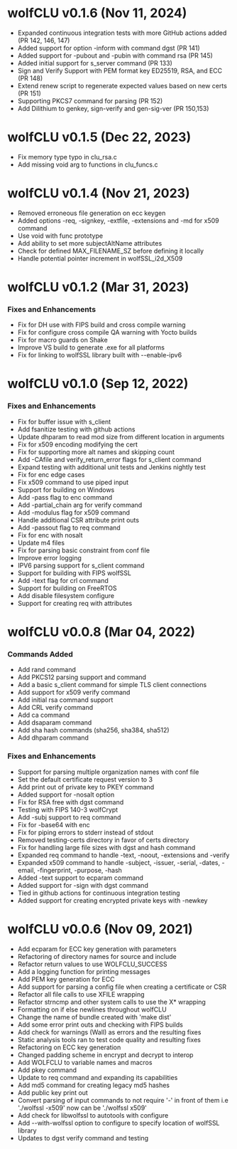 # wolfCLU v0.1.6 (Nov 11, 2024)
- Expanded continuous integration tests with more GitHub actions added (PR 142,
 146, 147)
- Added support for option -inform with command dgst (PR 141)
- Added support for -pubout and -pubin with command rsa (PR 145)
- Added initial support for s_server command (PR 133)
- Sign and Verify Support with PEM format key ED25519, RSA, and ECC (PR 148)
- Extend renew script to regenerate expected values based on new certs (PR 151)
- Supporting PKCS7 command for parsing (PR 152)
- Add Dilithium to genkey, sign-verify and gen-sig-ver (PR 150,153)

# wolfCLU v0.1.5 (Dec 22, 2023)
- Fix memory type typo in clu_rsa.c
- Add missing void arg to functions in clu_funcs.c

# wolfCLU v0.1.4 (Nov 21, 2023)
- Removed erroneous file generation on ecc keygen
- Added options -req, -signkey, -extfile, -extensions and -md for x509 command
- Use void with func prototype
- Add ability to set more subjectAltName attributes
- Check for defined MAX_FILENAME_SZ before defining it locally
- Handle potential pointer increment in wolfSSL_i2d_X509


# wolfCLU v0.1.2 (Mar 31, 2023)
### Fixes and Enhancements
- Fix for DH use with FIPS build and cross compile warning
- Fix for configure cross compile QA warning with Yocto builds
- Fix for macro guards on Shake
- Improve VS build to generate .exe for all platforms
- Fix for linking to wolfSSL library built with --enable-ipv6

# wolfCLU v0.1.0 (Sep 12, 2022)
### Fixes and Enhancements
- Fix for buffer issue with s_client
- Add fsanitize testing with github actions
- Update dhparam to read mod size from different location in arguments
- Fix for x509 encoding modifying the cert
- Fix for supporting more alt names and skipping count
- Add -CAfile and verify_return_error flags for s_client command
- Expand testing with additional unit tests and Jenkins nightly test
- Fix for enc edge cases
- Fix x509 command to use piped input
- Support for building on Windows
- Add -pass flag to enc command
- Add -partial_chain arg for verify command
- Add -modulus flag for x509 command
- Handle additional CSR attribute print outs
- Add -passout flag to req command
- Fix for enc with nosalt
- Update m4 files
- Fix for parsing basic constraint from conf file
- Improve error logging
- IPV6 parsing support for s_client command
- Support for building with FIPS wolfSSL
- Add -text flag for crl command
- Support for building on FreeRTOS
- Add disable filesystem configure
- Support for creating req with attributes

# wolfCLU v0.0.8 (Mar 04, 2022)
### Commands Added
- Add rand command
- Add PKCS12 parsing support and command
- Add a basic s_client command for simple TLS client connections
- Add support for x509 verify command
- Add initial rsa command support
- Add CRL verify command
- Add ca command
- Add dsaparam command
- Add sha hash commands (sha256, sha384, sha512)
- Add dhparam command

### Fixes and Enhancements
- Support for parsing multiple organization names with conf file
- Set the default certificate request version to 3
- Add print out of private key to PKEY command
- Added support for -nosalt option
- Fix for RSA free with dgst command
- Testing with FIPS 140-3 wolfCrypt
- Add -subj support to req command
- Fix for -base64 with enc
- Fix for piping errors to stderr instead of stdout
- Removed testing-certs directory in favor of certs directory
- Fix for handling large file sizes with dgst and hash command
- Expanded req command to handle -text, -noout, -extensions and -verify
- Expanded x509 command to handle -subject, -issuer, -serial, -dates, -email, -fingerprint, -purpose, -hash
- Added -text support to ecparam command
- Added support for -sign with dgst command
- Tied in github actions for continuous integration testing
- Added support for creating encrypted private keys with -newkey


# wolfCLU v0.0.6 (Nov 09, 2021)

- Add ecparam for ECC key generation with parameters
- Refactoring of directory names for source and include
- Refactor return values to use WOLFCLU_SUCCESS
- Add a logging function for printing messages
- Add PEM key generation for ECC
- Add support for parsing a config file when creating a certificate or CSR
- Refactor all file calls to use XFILE wrapping
- Refactor strncmp and other system calls to use the X* wrapping
- Formatting on if else newlines throughout wolfCLU
- Change the name of bundle created with 'make dist'
- Add some error print outs and checking with FIPS builds
- Add check for warnings (Wall) as errors and the resulting fixes
- Static analysis tools ran to test code quality and resulting fixes
- Refactoring on ECC key generation
- Changed padding scheme in encrypt and decrypt to interop
- Add WOLFCLU to variable names and macros
- Add pkey command
- Update to req command and expanding its capabilities
- Add md5 command for creating legacy md5 hashes
- Add public key print out
- Convert parsing of input commands to not require '-' in front of them i.e './wolfssl -x509' now can be './wolfssl x509'
- Add check for libwolfssl to autotools with configure
- Add --with-wolfssl option to configure to specify location of wolfSSL library
- Updates to dgst verify command and testing
